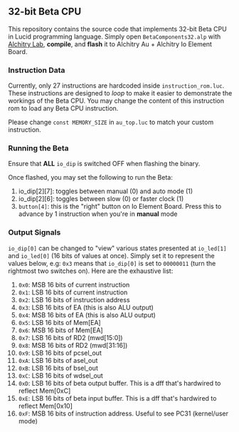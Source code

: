 ## 32-bit Beta CPU

This repository contains the source code that implements 32-bit Beta CPU in Lucid programming language. Simply open `BetaComponents32.alp` with [Alchitry Lab](https://alchitry.com/alchitry-labs), **compile**, and **flash** it to Alchitry Au + Alchitry Io Element Board.

### Instruction Data

Currently, only 27 instructions are hardcoded inside `instruction_rom.luc`. These instructions are designed to _loop_ to make it easier to demonstrate the workings of the Beta CPU. You may change the content of this instruction rom to load any Beta CPU instruction.

Please change `const MEMORY_SIZE` in `au_top.luc` to match your custom instruction.

### Running the Beta

Ensure that **ALL** `io_dip` is switched OFF when flashing the binary.

Once flashed, you may set the following to run the Beta:

1. io_dip[2][7]: toggles between manual (0) and auto mode (1)
2. io_dip[2][6]: toggles between slow (0) or faster clock (1)
3. `button[4]`: this is the "right" button on Io Element Board. Press this to advance by 1 instruction when you're in **manual** mode

### Output Signals

`io_dip[0]` can be changed to "view" various states presented at `io_led[1]` and `io_led[0]` (16 bits of values at once). Simply set it to represent the values below, e.g: `0x3` means that `io_dip[0]` is set to `00000011` (turn the rightmost two switches on). Here are the exhaustive list:

1. `0x0`: MSB 16 bits of current instruction
2. `0x1`: LSB 16 bits of current instruction
3. `0x2`: LSB 16 bits of instruction address
4. `0x3`: LSB 16 bits of EA (this is also ALU output)
5. `0x4`: MSB 16 bits of EA (this is also ALU output)
6. `0x5`: LSB 16 bits of Mem[EA]
7. `0x6`: MSB 16 bits of Mem[EA]
8. `0x7`: LSB 16 bits of RD2 (mwd[15:0])
9. `0x8`: MSB 16 bits of RD2 (mwd[31:16])
10. `0x9`: LSB 16 bits of pcsel_out
11. `0xA`: LSB 16 bits of asel_out
12. `0xB`: LSB 16 bits of bsel_out
13. `0xC`: LSB 16 bits of wdsel_out
14. `0xD`: LSB 16 bits of beta output buffer. This is a dff that's hardwired to reflect Mem[0xC]
15. `0xE`: LSB 16 bits of beta input buffer. This is a dff that's hardwired to reflect Mem[0x10]
16. `0xF`: MSB 16 bits of instruction address. Useful to see PC31 (kernel/user mode)
